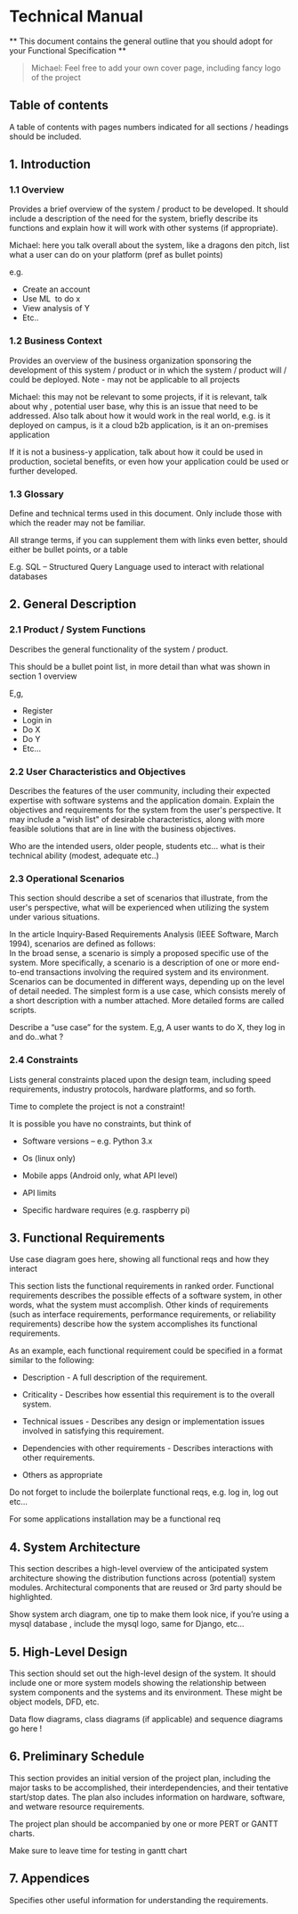# Technical Manual

** This document contains the general outline that you should adopt for your Functional Specification **

> Michael: Feel free to add your own cover page, including fancy logo of the project 

  

## Table of contents

A table of contents with pages numbers indicated for all sections / headings should be included.

## 1. Introduction

### 1.1 Overview  

Provides a brief overview of the system / product to be developed. It should include a description of the need for the system, briefly describe its functions and explain how it will work with other systems (if appropriate).

Michael: here you talk overall about the system, like a dragons den pitch, list what a user can do on your platform (pref as bullet points) 

e.g. 

-   Create an account
-   Use ML  to do x
-   View analysis of Y 
-   Etc..

### 1.2 Business Context  
Provides an overview of the business organization sponsoring the development of this system / product or in which the system / product will / could be deployed. Note - may not be applicable to all projects 

  

Michael: this may not be relevant to some projects, if it is relevant, talk about why , potential user base, why this is an issue that need to be addressed. Also talk about how it would work in the real world, e.g. is it deployed on campus, is it a cloud b2b application, is it an on-premises application

  

If it is not a business-y application, talk about how it could be used in production, societal benefits, or even how your application could be used or further developed. 

### 1.3 Glossary  
Define and technical terms used in this document. Only include those with which the reader may not be familiar.

All strange terms, if you can supplement them with links even better, should either be bullet points, or a table

E.g. SQL – Structured Query Language used to interact with relational databases

## 2. General Description

### 2.1 Product / System Functions  
Describes the general functionality of the system / product. 

This should be a bullet point list, in more detail than what was shown in section 1 overview 

E,g,

-   Register
-   Login in 
-   Do X
-   Do Y 
-   Etc…

### 2.2 User Characteristics and Objectives  
Describes the features of the user community, including their expected expertise with software systems and the application domain. Explain the objectives and requirements for the system from the user's perspective. It may include a "wish list" of desirable characteristics, along with more feasible solutions that are in line with the business objectives.

Who are the intended users, older people, students etc… what is their technical ability (modest, adequate etc..) 

  

### 2.3 Operational Scenarios  
This section should describe a set of scenarios that illustrate, from the user's perspective, what will be experienced when utilizing the system under various situations. 

In the article Inquiry-Based Requirements Analysis (IEEE Software, March 1994), scenarios are defined as follows:  
In the broad sense, a scenario is simply a proposed specific use of the system. More specifically, a scenario is a description of one or more end-to-end transactions involving the required system and its environment. Scenarios can be documented in different ways, depending up on the level of detail needed. The simplest form is a use case, which consists merely of a short description with a number attached. More detailed forms are called scripts.  

Describe a “use case” for the system. E,g, A user wants to do X, they log in and do..what ? 

### 2.4 Constraints  
Lists general constraints placed upon the design team, including speed requirements, industry protocols, hardware platforms, and so forth. 

Time to complete the project is not a constraint!

It is possible you have no constraints, but think of 

-   Software versions – e.g. Python 3.x
    
-   Os (linux only) 
    
-   Mobile apps (Android only, what API level) 
    
-   API limits
    
-   Specific hardware requires (e.g. raspberry pi)
    

## 3. Functional Requirements

Use case diagram goes here, showing all functional reqs and how they interact

This section lists the functional requirements in ranked order. Functional requirements describes the possible effects of a software system, in other words, what the system must accomplish. Other kinds of requirements (such as interface requirements, performance requirements, or reliability requirements) describe how the system accomplishes its functional requirements. 

As an example, each functional requirement could be specified in a format similar to the following:

-   Description - A full description of the requirement.
    
-   Criticality - Describes how essential this requirement is to the overall system.
    
-   Technical issues - Describes any design or implementation issues involved in satisfying this requirement.
    
-   Dependencies with other requirements - Describes interactions with other requirements.
    
-   Others as appropriate
    

Do not forget to include the boilerplate functional reqs, e.g. log in, log out etc…

For some applications installation may be a functional req 

## 4. System Architecture

This section describes a high-level overview of the anticipated system architecture showing the distribution functions across (potential) system modules. Architectural components that are reused or 3rd party should be highlighted.

Show system arch diagram, one tip to make them look nice, if you’re using a mysql database , include the mysql logo, same for Django, etc…

## 5. High-Level Design

This section should set out the high-level design of the system. It should include one or more system models showing the relationship between system components and the systems and its environment. These might be object models, DFD, etc.

Data flow diagrams, class diagrams (if applicable) and sequence diagrams go here ! 

## 6. Preliminary Schedule

This section provides an initial version of the project plan, including the major tasks to be accomplished, their interdependencies, and their tentative start/stop dates. The plan also includes information on hardware, software, and wetware resource requirements. 

The project plan should be accompanied by one or more PERT or GANTT charts. 

Make sure to leave time for testing in gantt chart

## 7. Appendices

Specifies other useful information for understanding the requirements.